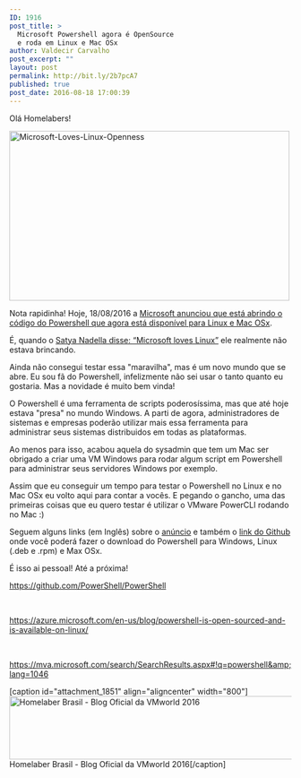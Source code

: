 ```yaml
---
ID: 1916
post_title: >
  Microsoft Powershell agora é OpenSource
  e roda em Linux e Mac OSx
author: Valdecir Carvalho
post_excerpt: ""
layout: post
permalink: http://bit.ly/2b7pcA7
published: true
post_date: 2016-08-18 17:00:39
---
```

Olá Homelabers!

<img class="aligncenter size-full wp-image-1917" src="http://homelaber.com.br/site/wp-content/uploads/2016/08/Microsoft-Loves-Linux-Openness.png" alt="Microsoft-Loves-Linux-Openness" width="500" height="303" />

Nota rapidinha! Hoje, 18/08/2016 a <a href="https://azure.microsoft.com/en-us/blog/powershell-is-open-sourced-and-is-available-on-linux/" target="_blank">Microsoft anunciou que está abrindo o código do Powershell que agora está disponível para Linux e Mac OSx</a>.

É, quando o <a href="http://www.theregister.co.uk/2014/10/20/microsoft_cloud_event/" target="_blank">Satya Nadella disse: “Microsoft loves Linux”</a> ele realmente não estava brincando.

Ainda não consegui testar essa "maravilha", mas é um novo mundo que se abre. Eu sou fã do Powershell, infelizmente não sei usar o tanto quanto eu gostaria. Mas a novidade é muito bem vinda!

<!--more-->O Powershell é uma ferramenta de scripts poderosíssima, mas que até hoje estava "presa" no mundo Windows. A parti de agora, administradores de sistemas e empresas poderão utilizar mais essa ferramenta para administrar seus sistemas distribuidos em todas as plataformas.

Ao menos para isso, acabou aquela do sysadmin que tem um Mac ser obrigado a criar uma VM Windows para rodar algum script em Powershell para administrar seus servidores Windows por exemplo.

Assim que eu conseguir um tempo para testar o Powershell no Linux e no Mac OSx eu volto aqui para contar a vocês. E pegando o gancho, uma das primeiras coisas que eu quero testar é utilizar o VMware PowerCLI rodando no Mac :)

Seguem alguns links (em Inglês) sobre o <a href="https://azure.microsoft.com/en-us/blog/powershell-is-open-sourced-and-is-available-on-linux/" target="_blank">anúncio</a> e também o <a href="https://github.com/PowerShell/PowerShell" target="_blank">link do Github</a> onde você poderá fazer o download do Powershell para Windows, Linux (.deb e .rpm) e Max OSx.

É isso ai pessoal! Até a próxima!

https://github.com/PowerShell/PowerShell

&nbsp;

https://azure.microsoft.com/en-us/blog/powershell-is-open-sourced-and-is-available-on-linux/

&nbsp;

https://mva.microsoft.com/search/SearchResults.aspx#!q=powershell&amp;lang=1046

[caption id="attachment_1851" align="aligncenter" width="800"]<img class="wp-image-1851" src="http://homelaber.com.br/site/wp-content/uploads/2016/08/vmworld-2016-official-blogger-banner-long.png" alt="Homelaber Brasil - Blog Oficial da VMworld 2016" width="800" height="113" /> Homelaber Brasil - Blog Oficial da VMworld 2016[/caption]